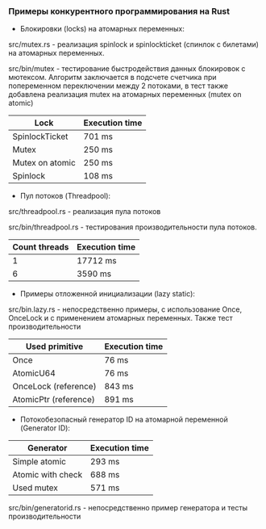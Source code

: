 ### Примеры конкурентного программирования на Rust

- Блокировки (locks) на атомарных переменных:

src/mutex.rs - реализация spinlock и spinlockticket (спинлок c билетами) на атомарных переменных.

src/bin/mutex - тестирование быстродействия данных блокировок с мютексом. Алгоритм заключается в подсчете счетчика при попеременном переключении между 2 потоками,
в тест также добавлена реализация mutex на атомарных переменных (mutex on atomic)

| Lock            | Execution time |
| --------------- | -------------  |
| SpinlockTicket  |     701 ms     |
| Mutex           |     250 ms     |
| Mutex on atomic |     250 ms     |
| Spinlock        |     108 ms     |

- Пул потоков (Threadpool):

src/threadpool.rs - реализация пула потоков

src/bin/threadpool.rs - тестирования производительности пула потоков.

| Count threads  | Execution time |
| -------------- | -------------  |
| 1              |     17712 ms   |
| 6              |     3590 ms    |

- Примеры отложенной инициализации (lazy static):

src/bin.lazy.rs - непосредственно примеры, с использование Once, OnceLock и с применением атомарных переменных. Также тест производительности

| Used primitive         | Execution time |
| ---------------------- | -------------  |
| Once                   |     76 ms      |
| AtomicU64              |     76 ms      |
| OnceLock (reference)   |     843 ms     |
| AtomicPtr (reference)  |     891 ms     |

- Потокобезопасный генератор ID на атомарной переменной (Generator ID):

| Generator              | Execution time |
| ---------------------- | -------------  |
| Simple atomic          |     293 ms     |
| Atomic with check      |     688 ms     |
| Used mutex             |     571 ms     |

src/bin/generatorid.rs - непосредственно пример генератора и тесты производительности
